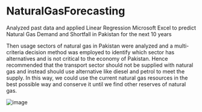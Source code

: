 # NaturalGasForecasting

Analyzed past data and applied Linear Regression Microsoft Excel to predict Natural Gas Demand and Shortfall in Pakistan for the next 10 years 

Then usage sectors of natural gas in Pakistan were analyzed and a multi-criteria decision method was employed to identify which sector has alternatives and 
is not critical to the economy of Pakistan. Hence recommended that the transport sector should not be supplied with natural gas and instead should use alternative
like diesel and petrol to meet the supply. In this way, we could use the current natural gas resources in the best possible way and conserve it
until we find other reserves of natural gas. 



![image](https://github.com/mumer97/NaturalGasForecasting/assets/126639393/5e1fa546-3cb9-4ff2-992b-51e947460b8a)


